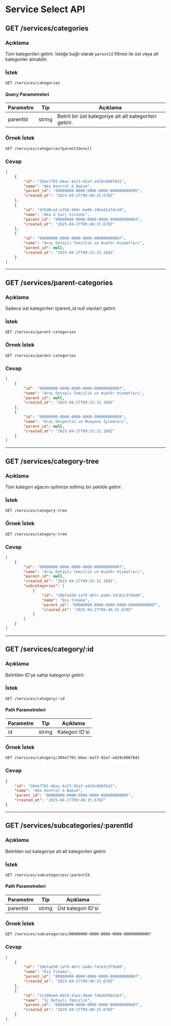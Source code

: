 # Service Select API

## GET /services/categories

### Açıklama
Tüm kategorileri getirir. İsteğe bağlı olarak `parentId` filtresi ile üst veya alt kategoriler alınabilir.

### İstek
```http
GET /services/categories
```

#### Query Parametreleri
| Parametre | Tip    | Açıklama                                   |
|-----------|--------|-------------------------------------------|
| parentId  | string | Belirli bir üst kategoriye ait alt kategorileri getirir. |

### Örnek İstek
```http
GET /services/categories?parentId=null
```

### Cevap
```json
[
    {
        "id": "384e7701-b6ac-4a73-92a7-a429c606fbd1",
        "name": "Akü Kontrol & Bakım",
        "parent_id": "00000000-0000-0000-0000-000000000005",
        "created_at": "2025-04-27T09:40:15.670Z"
    },
    {
        "id": "435d0ca2-e354-499c-be06-18ba41a74ca9",
        "name": "Akü & Şarj Sistemi",
        "parent_id": "00000000-0000-0000-0000-000000000002",
        "created_at": "2025-04-27T09:40:15.670Z"
    },
    {
        "id": "00000000-0000-0000-0000-000000000007",
        "name": "Araç Detaylı Temizlik ve Kuaför Hizmetleri",
        "parent_id": null,
        "created_at": "2025-04-27T09:31:12.160Z"
    }
]
```

---

## GET /services/parent-categories

### Açıklama
Sadece üst kategorileri (parent_id null olanlar) getirir.

### İstek
```http
GET /services/parent-categories
```

### Örnek İstek
```http
GET /services/parent-categories
```

### Cevap
```json
[
    {
        "id": "00000000-0000-0000-0000-000000000007",
        "name": "Araç Detaylı Temizlik ve Kuaför Hizmetleri",
        "parent_id": null,
        "created_at": "2025-04-27T09:31:12.160Z"
    },
    {
        "id": "00000000-0000-0000-0000-000000000009",
        "name": "Araç Ekspertiz ve Muayene İşlemleri",
        "parent_id": null,
        "created_at": "2025-04-27T09:31:12.160Z"
    }
]
```

---

## GET /services/category-tree

### Açıklama
Tüm kategori ağacını optimize edilmiş bir şekilde getirir.

### İstek
```http
GET /services/category-tree
```

### Örnek İstek
```http
GET /services/category-tree
```

### Cevap
```json
[
    {
        "id": "00000000-0000-0000-0000-000000000007",
        "name": "Araç Detaylı Temizlik ve Kuaför Hizmetleri",
        "parent_id": null,
        "created_at": "2025-04-27T09:31:12.160Z",
        "subcategories": [
            {
                "id": "10bfad30-1af9-467c-ba8e-7dc63c5f9e80",
                "name": "Dış Yıkama",
                "parent_id": "00000000-0000-0000-0000-000000000007",
                "created_at": "2025-04-27T09:40:15.670Z"
            }
        ]
    }
]
```

---

## GET /services/category/:id

### Açıklama
Belirtilen ID'ye sahip kategoriyi getirir.

### İstek
```http
GET /services/category/:id
```

#### Path Parametreleri
| Parametre | Tip    | Açıklama                  |
|-----------|--------|--------------------------|
| id        | string | Kategori ID'si           |

### Örnek İstek
```http
GET /services/category/384e7701-b6ac-4a73-92a7-a429c606fbd1
```

### Cevap
```json
{
    "id": "384e7701-b6ac-4a73-92a7-a429c606fbd1",
    "name": "Akü Kontrol & Bakım",
    "parent_id": "00000000-0000-0000-0000-000000000005",
    "created_at": "2025-04-27T09:40:15.670Z"
}
```

---

## GET /services/subcategories/:parentId

### Açıklama
Belirtilen üst kategoriye ait alt kategorileri getirir.

### İstek
```http
GET /services/subcategories/:parentId
```

#### Path Parametreleri
| Parametre | Tip    | Açıklama                  |
|-----------|--------|--------------------------|
| parentId  | string | Üst kategori ID'si       |

### Örnek İstek
```http
GET /services/subcategories/00000000-0000-0000-0000-000000000007
```

### Cevap
```json
[
    {
        "id": "10bfad30-1af9-467c-ba8e-7dc63c5f9e80",
        "name": "Dış Yıkama",
        "parent_id": "00000000-0000-0000-0000-000000000007",
        "created_at": "2025-04-27T09:40:15.670Z"
    },
    {
        "id": "31100ee6-8d19-41ea-94a6-748abd9da1b3",
        "name": "İç Detaylı Temizlik",
        "parent_id": "00000000-0000-0000-0000-000000000007",
        "created_at": "2025-04-27T09:40:15.670Z"
    }
]
```
